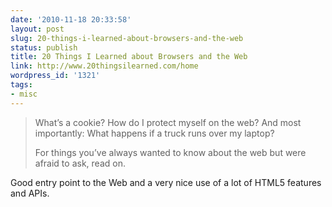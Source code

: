 ```yaml
---
date: '2010-11-18 20:33:58'
layout: post
slug: 20-things-i-learned-about-browsers-and-the-web
status: publish
title: 20 Things I Learned about Browsers and the Web
link: http://www.20thingsilearned.com/home
wordpress_id: '1321'
tags:
- misc
---
```


> What’s a cookie? How do I protect myself on the web? And most importantly: What happens if a truck runs over my laptop?
>
>For things you’ve always wanted to know about the web but were afraid to ask, read on.

Good entry point to the Web and a very nice use of a lot of HTML5 features and APIs.
